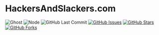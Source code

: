 # HackersAndSlackers.com

![Ghost](https://img.shields.io/badge/Ghost-^v4.0.0-lightgrey.svg?longCache=true&style=flat-square&logo=ghost&logoColor=white&colorB=656c82&colorA=4c566a)
![Node](https://img.shields.io/badge/NodeJS-v^14.0.0-green.svg?longCache=true&style=flat-square&logo=node.js&logoColor=white&colorB=a3be8c&colorA=4c566a)
![GitHub Last Commit](https://img.shields.io/github/last-commit/google/skia.svg?style=flat-square&colorA=4c566a&colorB=a3be8c&logo=GitHub)
[![GitHub Issues](https://img.shields.io/github/issues/hackersandslackers/hackersandslackers-ghost.svg?style=flat-square&colorB=ebcb8b&colorA=4c566a&logo=GitHub)](https://github.com/hackersandslackers/hackersandslackers-ghost/issues)
[![GitHub Stars](https://img.shields.io/github/stars/hackersandslackers/hackersandslackers-ghost.svg?style=flat-square&colorB=ebcb8b&colorA=4c566a&logo=GitHub)](https://github.com/hackersandslackers/hackersandslackers-ghost/stargazers)
[![GitHub Forks](https://img.shields.io/github/forks/hackersandslackers/hackersandslackers-ghost.svg?style=flat-square&colorB=ebcb8b&colorA=4c566a&logo=GitHub)](https://github.com/hackersandslackers/hackersandslackers-ghost/network)
